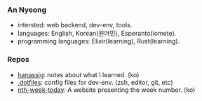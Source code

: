 ### An Nyeong

- intersted: web backend, dev-env, tools.
- languages: English, Korean(원어민), Esperanto(iomete).
- programming languages: Elixir(learning), Rust(learning).

### Repos

- [hanassig]: notes about what I learned. (ko)
- [.dotfiles]: config files for dev-env. (zsh, editor, git, etc)
- [nth-week-today]: A website presenting the week number. (ko)

[hanassig]: https://github.com/nyeong/hanassig
[.dotfiles]: https://github.com/nyeong/.dotfiles
[nth-week-today]: https://github.com/nyeong/nth-week-today
